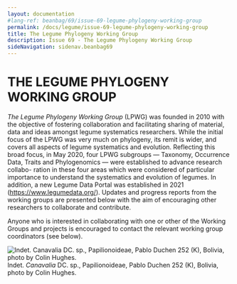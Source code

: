 ```yaml
---
layout: documentation
#lang-ref: beanbag/69/issue-69-legume-phylogeny-working-group
permalink: /docs/legume/issue-69-legume-phylogeny-working-group
title: The Legume Phylogeny Working Group
description: Issue 69 - The Legume Phylogeny Working Group
sideNavigation: sidenav.beanbag69
---
```


# THE LEGUME PHYLOGENY WORKING GROUP

*The Legume Phylogeny Working Group* (LPWG) was founded in 2010 with the objective of fostering collaboration and facilitating sharing of material, data and ideas amongst legume systematics researchers. While the initial focus of the LPWG was very much on phylogeny, its remit is wider, and covers all aspects of legume systematics and evolution. Reflecting this broad focus, in May 2020, four LPWG subgroups — Taxonomy, Occurrence Data, Traits and Phylogenomics — were established to advance research collabo- ration in these four areas which were considered of particular importance to understand the systematics and evolution of legumes. In addition, a new Legume Data Portal was established in 2021 (<https://www.legumedata.org/>). Updates and progress reports from the working groups are presented below with the aim of encouraging other researchers to collaborate and contribute.

Anyone who is interested in collaborating with one or other of the Working Groups and projects is encouraged to contact the relevant working group coordinators (see below).

![Indet. Canavalia DC. sp., Papilionoideae, Pablo Duchen 252 (K), Bolivia, photo by Colin Hughes.](/assets/images/69/lpwg_canavalia.png)
Indet. _Canavalia_ DC. sp., Papilionoideae, Pablo Duchen 252 (K), Bolivia, photo by Colin Hughes.